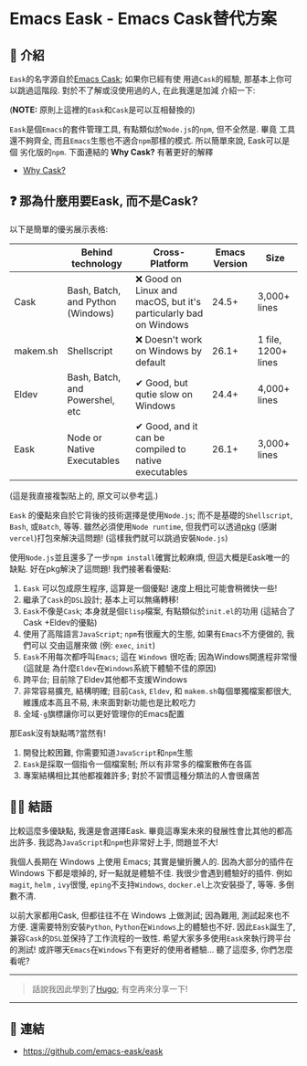 # Emacs Eask - Emacs Cask替代方案


## 🔰 介紹

`Eask`的名字源自於[Emacs Cask](https://github.com/cask/cask); 如果你已經有使
用過`Cask`的經驗, 那基本上你可以跳過這階段. 對於不了解或沒使用過的人, 在此我還是加減
介紹一下:

(**NOTE:** 原則上這裡的`Eask`和`Cask`是可以互相替換的)

`Eask`是個`Emacs`的套件管理工具, 有點類似於`Node.js`的`npm`, 但不全然是. 畢竟
工具還不夠齊全, 而且`Emacs`生態也不適合`npm`那樣的模式. 所以簡單來說, Eask可以是個
劣化版的`npm`. 下面連結的 **Why Cask?** 有著更好的解釋

* [Why Cask?](https://cask.readthedocs.io/en/latest/guide/introduction.html#introduction-why-cask)

## ❓ 那為什麼用要Eask, 而不是Cask?

以下是簡單的優劣展示表格:

|          | Behind technology                 | Cross-Platform                                                   | Emacs Version | Size                |
|----------|-----------------------------------|------------------------------------------------------------------|---------------|---------------------|
| Cask     | Bash, Batch, and Python (Windows) | ❌ Good on Linux and macOS, but it's particularly bad on Windows | 24.5+         | 3,000+ lines        |
| makem.sh | Shellscript                       | ❌ Doesn't work on Windows by default                            | 26.1+         | 1 file, 1200+ lines |
| Eldev    | Bash, Batch, and Powershel, etc   | ✔ Good, but qutie slow on Windows                                | 24.4+         | 4,000+ lines        |
| Eask     | Node or Native Executables        | ✔ Good, and it can be compiled to native executables             | 26.1+         | 3,000+ lines        |

(這是我直接複製貼上的, 原文可以參考[這](https://emacs-eask.github.io/#-comparisons).)

`Eask` 的優點來自於它背後的技術選擇是使用`Node.js`; 而不是基礎的`Shellscript`, `Bash`,
或`Batch`, 等等. 雖然必須使用`Node runtime`, 但我們可以透過[pkg](https://www.npmjs.com/package/pkg)
(感謝`vercel`)打包來解決這問題! (這樣我們就可以跳過安裝`Node.js`)

使用`Node.js`並且還多了一步`npm install`確實比較麻煩, 但這大概是Eask唯一的缺點.
好在pkg解決了這問題! 我們接著看優點:

1. `Eask` 可以包成原生程序, 這算是一個優點! 速度上相比可能會稍微快一些!
2. 繼承了`Cask`的`DSL`設計; 基本上可以無痛轉移!
3. `Eask`不像是`Cask`; 本身就是個`Elisp`檔案, 有點類似於`init.el`的功用 (這結合了Cask
+Eldev的優點)
4. 使用了高階語言`JavaScript`; `npm`有很龐大的生態, 如果有`Emacs`不方便做的, 我們可以
交由這層來做 (例: `exec`, `init`)
5. `Eask`不用每次都呼叫`Emacs`; 這在 `Windows` 很吃香; 因為Windows開進程非常慢 (這就是
為什麼`Eldev`在`Windows`系統下體驗不佳的原因)
6. 跨平台; 目前除了Eldev其他都不支援Windows
7. 非常容易擴充, 結構明確; 目前`Cask`, `Eldev`, 和 `makem.sh`每個單獨檔案都很大,
維護成本高且不易, 未來面對新功能也是比較吃力
8. 全域`-g`旗標讓你可以更好管理你的Emacs配置

那Eask沒有缺點嗎?當然有!

1. 開發比較困難, 你需要知道`JavaScript`和`npm`生態
2. `Eask`是採取一個指令一個檔案制; 所以有非常多的檔案散佈在各區
3. 專案結構相比其他都複雜許多; 對於不習慣這種分類法的人會很痛苦

## 🧙‍♂️ 結語

比較這麼多優缺點, 我還是會選擇Eask. 畢竟這專案未來的發展性會比其他的都高出許多.
我認為`JavaScript`和`npm`也非常好上手, 問題並不大!

我個人長期在 Windows 上使用 Emacs; 其實是蠻折騰人的. 因為大部分的插件在 Windows
下都是壞掉的, 好一點就是體驗不佳. 我很少會遇到體驗好的插件. 例如 `magit`, `helm`
, `ivy`很慢, `eping`不支持`Windows`, `docker.el`上次安裝掛了, 等等. 多倒數不清.

以前大家都用Cask, 但都往往不在 Windows 上做測試; 因為難用, 測試起來也不方便.
還需要特別安裝`Python`, `Python`在`Windows`上的體驗也不好. 因此`Eask`誕生了,
兼容`Cask`的`DSL`並保持了工作流程的一致性. 希望大家多多使用`Eask`來執行跨平台的測試!
或許哪天`Emacs`在`Windows`下有更好的使用者體驗... 聽了這麼多, 你們怎麼看呢?

---

> 話說我因此學到了[Hugo](https://gohugo.io/); 有空再來分享一下!

---

## 🔗 連結

* https://github.com/emacs-eask/eask

